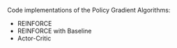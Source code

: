 Code implementations of the Policy Gradient Algorithms:
- REINFORCE
- REINFORCE with Baseline 
- Actor-Critic
